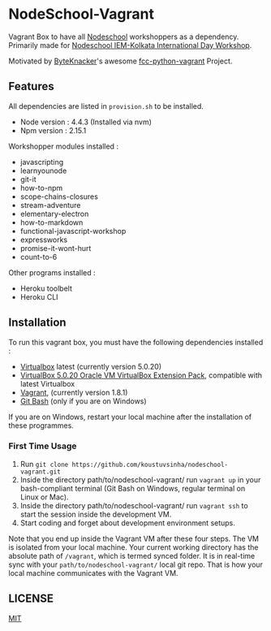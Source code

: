 # NodeSchool-Vagrant

Vagrant Box to have all [Nodeschool](http://nodeschool.io) workshoppers as a dependency. Primarily made for [Nodeschool IEM-Kolkata International Day Workshop](http://nodeschool.io/iem-kolkata/).

Motivated by [ByteKnacker](https://github.com/byteknacker)'s awesome [fcc-python-vagrant](https://github.com/byteknacker/fcc-python-vagrant) Project.

## Features

All dependencies are listed in `provision.sh` to be installed.

* Node version : 4.4.3 (Installed via nvm)
* Npm version : 2.15.1

Workshopper modules installed :

* javascripting
* learnyounode
* git-it
* how-to-npm
* scope-chains-closures
* stream-adventure
* elementary-electron
* how-to-markdown
* functional-javascript-workshop
* expressworks
* promise-it-wont-hurt
* count-to-6

Other programs installed :

* Heroku toolbelt
* Heroku CLI

## Installation

To run this vagrant box, you must have the following dependencies installed :

- [Virtualbox](https://www.virtualbox.org/wiki/Downloads) latest (currently version 5.0.20)
- [VirtualBox 5.0.20 Oracle VM VirtualBox Extension Pack](http://download.virtualbox.org/virtualbox/5.0.20/Oracle_VM_VirtualBox_Extension_Pack-5.0.20-106931.vbox-extpack), compatible with latest Virtualbox
- [Vagrant](https://www.vagrantup.com/downloads.html), (currently version 1.8.1)
- [Git Bash](https://git-scm.com/downloads) (only if you are on Windows)

If you are on Windows, restart your local machine after the installation of these programmes.

### First Time Usage

1. Run `git clone https://github.com/koustuvsinha/nodeschool-vagrant.git`
2. Inside the directory path/to/nodeschool-vagrant/ run `vagrant up` in your bash-compliant terminal (Git Bash on Windows, regular terminal on Linux or Mac).
3. Inside the directory path/to/nodeschool-vagrant/ run `vagrant ssh` to start the session inside the development VM.
4. Start coding and forget about development environment setups.

Note that you end up inside the Vagrant VM after these four steps. The VM is isolated from your local machine. Your current working directory has the absolute path of `/vagrant`, which is termed synced folder. It is in real-time sync with your `path/to/nodeschool-vagrant/` local git repo. That is how your local machine communicates with the Vagrant VM.

## LICENSE

[MIT](https://koustuvs.mit-license.org/)
